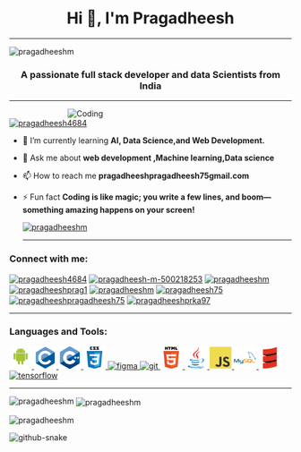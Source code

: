 <h1 align="center">Hi 👋, I'm Pragadheesh</h1>
<hr>
<p align="left"> <img src="https://1.bp.blogspot.com/-7A4WynwLsMw/XbBpCXG8fHI/AAAAAAAAMt4/uOa1bpLskYgrwGbllhSu2SDj_Mig8SXJQCLcBGAsYHQ/s1600/2000_600px.gif" alt="pragadheeshm" /> </p>
<h3 align="center"><b></b>A passionate full stack developer and data Scientists from India</b></h3><hr>
<img align="right" alt="Coding" width="400" src="https://edems.in/wp-content/uploads/2024/04/output-onlinegiftools.gif")>


<p align="left"> <a href="https://twitter.com/pragadheesh4684" target="blank"><img src="https://img.shields.io/twitter/follow/pragadheesh4684?logo=twitter&style=for-the-badge" alt="pragadheesh4684" /></a> </p>

- 🌱 I’m currently learning **AI, Data Science,and Web Development.**

- 💬 Ask me about **web development ,Machine learning,Data science**

- 📫 How to reach me **pragadheeshpragadheesh75gmail.com**

- ⚡ Fun fact **Coding is like magic; you write a few lines, and boom—something amazing happens on your screen!**

  <p align="left"> <a href="https://github.com/ryo-ma/github-profile-trophy"><img src="https://github-profile-trophy.vercel.app/?username=pragadheeshm" alt="pragadheeshm" /></a> </p><hr>

<h3 align="left">Connect with me:</h3>
<p align="left">
<a href="https://twitter.com/pragadheesh4684" target="blank"><img align="center" src="https://raw.githubusercontent.com/rahuldkjain/github-profile-readme-generator/master/src/images/icons/Social/twitter.svg" alt="pragadheesh4684" height="30" width="40" /></a>
<a href="https://linkedin.com/in/pragadheesh-m-500218253" target="blank"><img align="center" src="https://raw.githubusercontent.com/rahuldkjain/github-profile-readme-generator/master/src/images/icons/Social/linked-in-alt.svg" alt="pragadheesh-m-500218253" height="30" width="40" /></a>
<a href="https://www.codechef.com/users/pragadheeshm" target="blank"><img align="center" src="https://cdn.jsdelivr.net/npm/simple-icons@3.1.0/icons/codechef.svg" alt="pragadheeshm" height="30" width="40" /></a>
<a href="https://www.hackerrank.com/pragadheeshprag1" target="blank"><img align="center" src="https://raw.githubusercontent.com/rahuldkjain/github-profile-readme-generator/master/src/images/icons/Social/hackerrank.svg" alt="pragadheeshprag1" height="30" width="40" /></a>
<a href="https://codeforces.com/profile/pragadheeshm" target="blank"><img align="center" src="https://raw.githubusercontent.com/rahuldkjain/github-profile-readme-generator/master/src/images/icons/Social/codeforces.svg" alt="pragadheeshm" height="30" width="40" /></a>
<a href="https://www.leetcode.com/pragadheesh75" target="blank"><img align="center" src="https://raw.githubusercontent.com/rahuldkjain/github-profile-readme-generator/master/src/images/icons/Social/leet-code.svg" alt="pragadheesh75" height="30" width="40" /></a>
<a href="https://www.hackerearth.com/pragadheeshpragadheesh75" target="blank"><img align="center" src="https://raw.githubusercontent.com/rahuldkjain/github-profile-readme-generator/master/src/images/icons/Social/hackerearth.svg" alt="pragadheeshpragadheesh75" height="30" width="40" /></a>
<a href="https://auth.geeksforgeeks.org/user/pragadheeshprka97" target="blank"><img align="center" src="https://raw.githubusercontent.com/rahuldkjain/github-profile-readme-generator/master/src/images/icons/Social/geeks-for-geeks.svg" alt="pragadheeshprka97" height="30" width="40" /></a>
</p>
<hr>
<h3 align="left">Languages and Tools:</h3>
<p align="left"> <a href="https://developer.android.com" target="_blank" rel="noreferrer"> <img src="https://raw.githubusercontent.com/devicons/devicon/master/icons/android/android-original-wordmark.svg" alt="android" width="40" height="40"/> </a> <a href="https://www.cprogramming.com/" target="_blank" rel="noreferrer"> <img src="https://raw.githubusercontent.com/devicons/devicon/master/icons/c/c-original.svg" alt="c" width="40" height="40"/> </a> <a href="https://www.w3schools.com/cpp/" target="_blank" rel="noreferrer"> <img src="https://raw.githubusercontent.com/devicons/devicon/master/icons/cplusplus/cplusplus-original.svg" alt="cplusplus" width="40" height="40"/> </a> <a href="https://www.w3schools.com/css/" target="_blank" rel="noreferrer"> <img src="https://raw.githubusercontent.com/devicons/devicon/master/icons/css3/css3-original-wordmark.svg" alt="css3" width="40" height="40"/> </a> <a href="https://www.figma.com/" target="_blank" rel="noreferrer"> <img src="https://www.vectorlogo.zone/logos/figma/figma-icon.svg" alt="figma" width="40" height="40"/> </a> <a href="https://git-scm.com/" target="_blank" rel="noreferrer"> <img src="https://www.vectorlogo.zone/logos/git-scm/git-scm-icon.svg" alt="git" width="40" height="40"/> </a> <a href="https://www.w3.org/html/" target="_blank" rel="noreferrer"> <img src="https://raw.githubusercontent.com/devicons/devicon/master/icons/html5/html5-original-wordmark.svg" alt="html5" width="40" height="40"/> </a> <a href="https://www.java.com" target="_blank" rel="noreferrer"> <img src="https://raw.githubusercontent.com/devicons/devicon/master/icons/java/java-original.svg" alt="java" width="40" height="40"/> </a> <a href="https://developer.mozilla.org/en-US/docs/Web/JavaScript" target="_blank" rel="noreferrer"> <img src="https://raw.githubusercontent.com/devicons/devicon/master/icons/javascript/javascript-original.svg" alt="javascript" width="40" height="40"/> </a> <a href="https://www.mysql.com/" target="_blank" rel="noreferrer"> <img src="https://raw.githubusercontent.com/devicons/devicon/master/icons/mysql/mysql-original-wordmark.svg" alt="mysql" width="40" height="40"/> </a> <a href="https://www.scala-lang.org" target="_blank" rel="noreferrer"> <img src="https://raw.githubusercontent.com/devicons/devicon/master/icons/scala/scala-original.svg" alt="scala" width="40" height="40"/> </a> <a href="https://www.tensorflow.org" target="_blank" rel="noreferrer"> <img src="https://www.vectorlogo.zone/logos/tensorflow/tensorflow-icon.svg" alt="tensorflow" width="40" height="40"/> </a> </p>
<hr>
<p><img align="left" src="https://github-readme-stats.vercel.app/api/top-langs?username=pragadheeshm&show_icons=true&locale=en&layout=compact" alt="pragadheeshm" /></p>

<p>&nbsp;<img align="center" src="https://github-readme-stats.vercel.app/api?username=pragadheeshm&show_icons=true&locale=en" alt="pragadheeshm" /></p>

<p><img align="center" src="https://github-readme-streak-stats.herokuapp.com/?user=pragadheeshm&" alt="pragadheeshm" /></p>
<picture>
  <source media="(prefers-color-scheme: dark)" srcset="https://raw.githubusercontent.com/tobiasmeyhoefer/tobiasmeyhoefer/output/github-snake-dark.svg" />
<source media="(prefers-color-scheme: light)" srcset="https://raw.githubusercontent.com/tobiasmeyhoefer/tobiasmeyhoefer/output/github-snake.svg" />
<img alt="github-snake" src="https://raw.githubusercontent.com/tobiasmeyhoefer/tobiasmeyhoefer/output/github-snake.svg" />
</picture>
